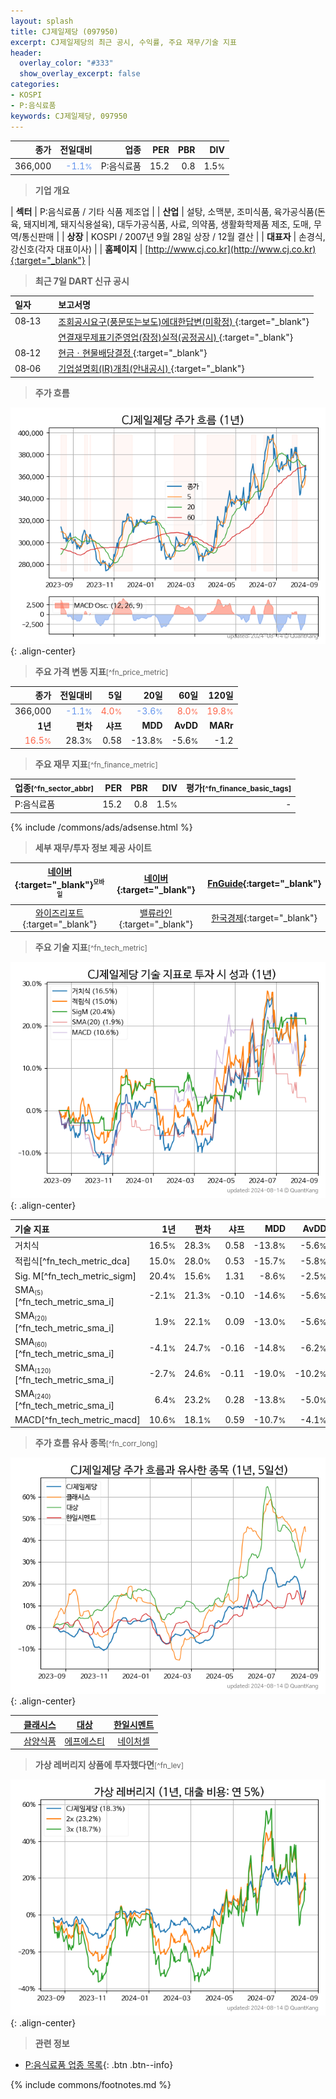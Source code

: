```yaml
---
layout: splash
title: CJ제일제당 (097950)
excerpt: CJ제일제당의 최근 공시, 수익률, 주요 재무/기술 지표
header:
  overlay_color: "#333"
  show_overlay_excerpt: false
categories:
- KOSPI
- P:음식료품
keywords: CJ제일제당, 097950
---
```


| **종가** | **전일대비** | **업종** | **PER** | **PBR** | **DIV** |
| -------: | -----------: | -------: | ------: | ------: | ------: |
| 366,000 | <span style="color: cornflowerblue">-1.1<small>%</small></span> | P:음식료품 | 15.2 | 0.8 | 1.5<small>%</small> |

<!-- more -->


> **기업 개요**<a id="company"></a>

| <span style="white-space:nowrap;">**섹터**</span> | P:음식료품 / 기타 식품 제조업 |
| <span style="white-space:nowrap;">**산업**</span> | 설탕, 소맥분, 조미식품, 육가공식품(돈육, 돼지비계, 돼지식용설육), 대두가공식품, 사료, 의약품, 생활화학제품 제조, 도매, 무역/통신판매 |
| <span style="white-space:nowrap;">**상장**</span> | KOSPI / 2007년 9월 28일 상장 / 12월 결산 |
| <span style="white-space:nowrap;">**대표자**</span> | 손경식,강신호(각자 대표이사) |
| <span style="white-space:nowrap;">**홈페이지**</span> | [http://www.cj.co.kr](http://www.cj.co.kr){:target="_blank"} |


> **최근 7일 DART 신규 공시**<a id="dart"></a>

| **일자** |      | **보고서명** |
| :------- | :--- | :----------- |
| 08&#x2011;13 | | [조회공시요구(풍문또는보도)에대한답변(미확정)              ](https://dart.fss.or.kr/dsaf001/main.do?rcpNo=20240813800775){:target="_blank"} |
|  | | [연결재무제표기준영업(잠정)실적(공정공시)              ](https://dart.fss.or.kr/dsaf001/main.do?rcpNo=20240813800029){:target="_blank"} |
| 08&#x2011;12 | | [현금ㆍ현물배당결정              ](https://dart.fss.or.kr/dsaf001/main.do?rcpNo=20240812800609){:target="_blank"} |
| 08&#x2011;06 | | [기업설명회(IR)개최(안내공시)              ](https://dart.fss.or.kr/dsaf001/main.do?rcpNo=20240806800731){:target="_blank"} |


> **주가 흐름**<a id="price"></a>

![097950](/stock/images/097950.png){: .align-center}


> **주요 가격 변동 지표**<small>[^fn_price_metric]</small>

| **종가** | **전일대비** | **5일** | **20일** | **60일** | **120일** |
| -------: | -----------: | ------: | -------: | -------: | --------: |
| 366,000 | <span style="color: cornflowerblue">-1.1<small>%</small></span> | <span style="color: tomato">4.0<small>%</small></span> | <span style="color: cornflowerblue">-3.6<small>%</small></span> | <span style="color: tomato">8.0<small>%</small></span> | <span style="color: tomato">19.8<small>%</small></span> |
| **1년** | **편차** | **샤프** | **MDD** | **AvDD** | **MARr** |
| <span style="color: tomato">16.5<small>%</small></span> | 28.3<small>%</small> | 0.58 | -13.8<small>%</small> | -5.6<small>%</small> | -1.2 |


> **주요 재무 지표**<small>[^fn_finance_metric]</small>

| **업종**<small>[^fn_sector_abbr]</small> | **PER** | **PBR** | **DIV** | **평가**<small>[^fn_finance_basic_tags]</small> |
| :--------------------------------------- | ------: | ------: | ------: | ----------------------------------------------: |
| P:음식료품 | 15.2 | 0.8 | 1.5<small>%</small> | - |



{% include /commons/ads/adsense.html %}

> **세부 재무/투자 정보 제공 사이트**

| [네이버](https://m.stock.naver.com/domestic/stock/097950/finance/summary){:target="_blank"}<sup><small>모바일</small></sup> | [네이버](https://finance.naver.com/item/coinfo.naver?code=097950){:target="_blank"} | [FnGuide](https://comp.fnguide.com/SVO2/ASP/SVD_Invest.asp?gicode=A097950&MenuYn=Y){:target="_blank"} |
| :---: | :---: | :---: |
| [와이즈리포트](https://comp.wisereport.co.kr/company/c1040001.aspx?cmp_cd=097950){:target="_blank"} | [밸류라인](https://www.valueline.co.kr/finance/summary/097950){:target="_blank"} | [한국경제](https://markets.hankyung.com/stock/097950/financial-summary){:target="_blank"} |


> **주요 기술 지표**<small>[^fn_tech_metric]</small>


![097950](/stock/images/097950_tech.png){: .align-center}

| **기술 지표** | **1년** | **편차** | **샤프** | **MDD** | **AvDD** |
| :------------ | ------: | -----------: | -------: | ------: | -------: |
| 거치식 | 16.5<small>%</small> | 28.3<small>%</small> | 0.58 | -13.8<small>%</small> | -5.6<small>%</small> |
| 적립식[^fn_tech_metric_dca] | 15.0<small>%</small> | 28.0<small>%</small> | 0.53 | -15.7<small>%</small> | -5.8<small>%</small> |
| Sig. M[^fn_tech_metric_sigm] | 20.4<small>%</small> | 15.6<small>%</small> | 1.31 | -8.6<small>%</small> | -2.5<small>%</small> |
| SMA<small><sub>(5)</sub></small>[^fn_tech_metric_sma_i] | -2.1<small>%</small> | 21.3<small>%</small> | -0.10 | -14.6<small>%</small> | -5.6<small>%</small> |
| SMA<small><sub>(20)</sub></small>[^fn_tech_metric_sma_i] | 1.9<small>%</small> | 22.1<small>%</small> | 0.09 | -13.0<small>%</small> | -5.6<small>%</small> |
| SMA<small><sub>(60)</sub></small>[^fn_tech_metric_sma_i] | -4.1<small>%</small> | 24.7<small>%</small> | -0.16 | -14.8<small>%</small> | -6.2<small>%</small> |
| SMA<small><sub>(120)</sub></small>[^fn_tech_metric_sma_i] | -2.7<small>%</small> | 24.6<small>%</small> | -0.11 | -19.0<small>%</small> | -10.2<small>%</small> |
| SMA<small><sub>(240)</sub></small>[^fn_tech_metric_sma_i] | 6.4<small>%</small> | 23.2<small>%</small> | 0.28 | -13.8<small>%</small> | -5.0<small>%</small> |
| MACD[^fn_tech_metric_macd] | 10.6<small>%</small> | 18.1<small>%</small> | 0.59 | -10.7<small>%</small> | -4.1<small>%</small> |


> **주가 흐름 유사 종목**<a id="corr"></a><small>[^fn_corr_long]</small>

![097950](/stock/images/097950_corr.png){: .align-center}

|       | [클래시스](/214150/) | [대상](/001680/) | [한일시멘트](/300720/) |
| :---: | :------------------------------------: | :------------------------------------: | :------------------------------------: |
|       | [삼양식품](/003230/) | [에프에스티](/036810/) | [네이처셀](/007390/) |


> **가상 레버리지 상품에 투자했다면**<a id="2x"></a><small>[^fn_lev]</small>

![097950](/stock/images/097950_2x.png){: .align-center}


> **관련 정보**

- [P:음식료품 업종 목록](/stats/sector/kospi_업종_음식료품_종목/){: .btn .btn--info}

{% include commons/footnotes.md %}